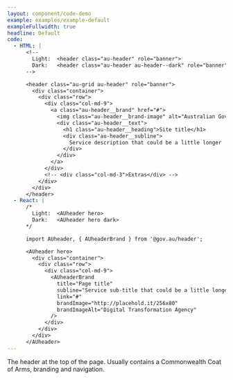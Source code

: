 ```yaml
---
layout: component/code-demo
example: examples/example-default
exampleFullwidth: true
headline: Default
code:
  - HTML: |
      <!--
        Light:  <header class="au-header" role="banner">
        Dark:   <header class="au-header au-header--dark" role="banner">
      -->

      <header class="au-grid au-header" role="banner">
        <div class="container">
          <div class="row">
            <div class="col-md-9">
              <a class="au-header__brand" href="#">
                <img class="au-header__brand-image" alt="Australian Government Crest" src="http://placehold.it/256x80">
                <div class="au-header__text">
                  <h1 class="au-header__heading">Site title</h1>
                  <div class="au-header__subline">
                    Service description that could be a little longer
                  </div>
                </div>
              </a>
            </div>
            <!-- <div class="col-md-3">Extras</div> -->
          </div>
        </div>
      </header>
  - React: |
      /*
        Light:  <AUheader hero>
        Dark:   <AUheader hero dark>
      */

      import AUheader, { AUheaderBrand } from '@gov.au/header';

      <AUheader hero>
        <div class="container">
          <div class="row">
            <div class="col-md-9">
              <AUheaderBrand
                title="Page title" 
                subline="Service sub-title that could be a little longer"
                link="#"
                brandImage="http://placehold.it/256x80"
                brandImageAlt="Digital Transformation Agency"
              />
            </div>
          </div>
        </div>
      </AUheader>
---
```


The header at the top of the page. Usually contains a Commonwealth Coat of Arms, branding and navigation.
